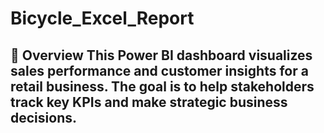 # Bicycle_Excel_Report
## 🚀 Overview This Power BI dashboard visualizes sales performance and customer insights for a retail business. The goal is to help stakeholders track key KPIs and make strategic business decisions.

